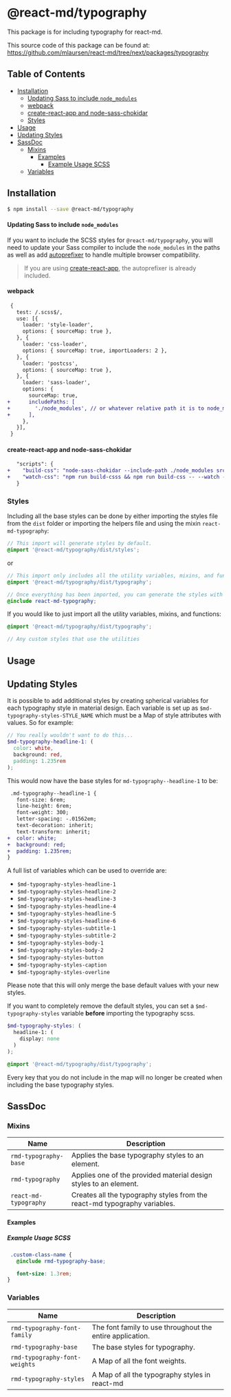 # @react-md/typography
This package is for including typography for react-md.

This source code of this package can be found at: https://github.com/mlaursen/react-md/tree/next/packages/typography

<!-- TOC_START -->
## Table of Contents
- [Installation](#installation)
    + [Updating Sass to include `node_modules`](#updating-sass-to-include-node_modules)
    + [webpack](#webpack)
    + [create-react-app and node-sass-chokidar](#create-react-app-and-node-sass-chokidar)
  * [Styles](#styles)
- [Usage](#usage)
- [Updating Styles](#updating-styles)
- [SassDoc](#sassdoc)
  * [Mixins](#mixins)
    + [Examples](#examples)
      - [Example Usage SCSS](#example-usage-scss)
  * [Variables](#variables)
<!-- TOC_END -->

## Installation
```sh
$ npm install --save @react-md/typography
```


#### Updating Sass to include `node_modules`
If you want to include the SCSS styles for `@react-md/typography`, you will need to update your Sass compiler to include the `node_modules` in the paths as well as add [autoprefixer](https://github.com/postcss/autoprefixer) to handle multiple browser compatibility.

> If you are using [create-react-app](https://github.com/facebook/create-react-app), the autoprefixer is already included.

#### webpack
```diff
 {
   test: /.scss$/,
   use: [{
     loader: 'style-loader',
     options: { sourceMap: true },
   }, {
     loader: 'css-loader',
     options: { sourceMap: true, importLoaders: 2 },
   }, {
     loader: 'postcss',
     options: { sourceMap: true },
   }, {
     loader: 'sass-loader',
     options: {
       sourceMap: true,
+      includePaths: [
+        './node_modules', // or whatever relative path it is to node_modules
+      ],
     },
   }],
 }
```

#### create-react-app and node-sass-chokidar
```diff
   "scripts": {
+    "build-css": "node-sass-chokidar --include-path ./node_modules src/ -o src/",
+    "watch-css": "npm run build-csss && npm run build-css -- --watch --recursive"
   }
```

### Styles
Including all the base styles can be done by either importing the styles file from the `dist` folder or importing the helpers file and using the mixin `react-md-typography`:

```scss
// This import will generate styles by default.
@import '@react-md/typography/dist/styles';
```

or

```scss
// This import only includes all the utility variables, mixins, and functions.
@import '@react-md/typography/dist/typography';

// Once everything has been imported, you can generate the styles with the following mixin
@include react-md-typography;
```

If you would like to just import all the utility variables, mixins, and functions:
```scss
@import '@react-md/typography/dist/typography';

// Any custom styles that use the utilities
```


## Usage
## Updating Styles
It is possible to add additional styles by creating spherical variables for each typography style in material design. Each variable is set up as `$md-typography-styles-STYLE_NAME` which must be a Map of style attributes with values. So for example:

```scss
// You really wouldn't want to do this...
$md-typography-headline-1: (
  color: white,
  background: red,
  padding: 1.235rem
);
```

This would now have the base styles for `md-typography--headline-1` to be:
```diff
 .md-typography--headline-1 {
   font-size: 6rem;
   line-height: 6rem;
   font-weight: 300;
   letter-spacing: -.01562em;
   text-decoration: inherit;
   text-transform: inherit;
+  color: white;
+  background: red;
+  padding: 1.235rem;
}
```

A full list of variables which can be used to override are:
- `$md-typography-styles-headline-1`
- `$md-typography-styles-headline-2`
- `$md-typography-styles-headline-3`
- `$md-typography-styles-headline-4`
- `$md-typography-styles-headline-5`
- `$md-typography-styles-headline-6`
- `$md-typography-styles-subtitle-1`
- `$md-typography-styles-subtitle-2`
- `$md-typography-styles-body-1`
- `$md-typography-styles-body-2`
- `$md-typography-styles-button`
- `$md-typography-styles-caption`
- `$md-typography-styles-overline`

Please note that this will only merge the base default values with your new styles.

If you want to completely remove the default styles, you can set a `$md-typography-styles` variable **before** importing the typography scss.

```scss
$md-typography-styles: (
  headline-1: (
    display: none
  )
);

@import '@react-md/typography/dist/typography';
```

Every key that you do not include in the map will no longer be created when including the base typography styles.

<!-- SASSDOC_START -->
## SassDoc

### Mixins

<table>
<thead>
<tr>
<th>Name</th>
<th>Description</th>
</tr>
</thead>
<tbody>
<tr>
<td><code>rmd-typography-base</code></td>
<td>Applies the base typography styles to an element.&#10;&#10;

</td>
</tr>
<tr>
<td><code>rmd-typography</code></td>
<td>Applies one of the provided material design styles to an element.&#10;

</td>
</tr>
<tr>
<td><code>react-md-typography</code></td>
<td>Creates all the typography styles from the react-md typography variables.&#10;

</td>
</tr>
</tbody>
</table>

#### Examples


##### Example Usage SCSS

```scss
 .custom-class-name {
   @include rmd-typography-base;

   font-size: 1.3rem;
}
```


### Variables
<table>
<thead>
<tr>
<th>Name</th>
<th>Description</th>
</tr>
</thead>
<tbody>
<tr>
<td><code>rmd-typography-font-family</code></td>
<td>The font family to use throughout the entire application.&#10;</td>
</tr>
<tr>
<td><code>rmd-typography-base</code></td>
<td>The base styles for typography.&#10;</td>
</tr>
<tr>
<td><code>rmd-typography-font-weights</code></td>
<td>A Map of all the font weights.&#10;&#10;</td>
</tr>
<tr>
<td><code>rmd-typography-styles</code></td>
<td>A Map of all the typography styles in react-md&#10;&#10;</td>
</tr>
</tbody>
</table>

<!-- SASSDOC_END -->
